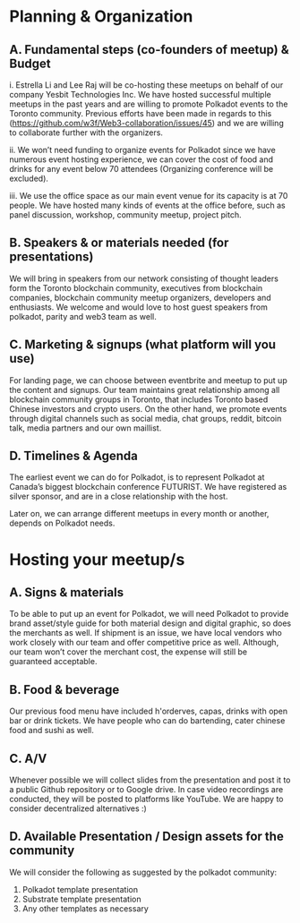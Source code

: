 

# Planning & Organization

## A. Fundamental steps (co-founders of meetup) & Budget

i. Estrella Li and Lee Raj will be co-hosting these meetups on behalf of our company Yesbit Technologies Inc. We have hosted successful multiple meetups in the past years and are willing to promote Polkadot events to the Toronto community. Previous efforts have been made in regards to this (https://github.com/w3f/Web3-collaboration/issues/45) and we are willing to collaborate further with the organizers. 

ii. We won’t need funding to organize events for Polkadot since we have numerous event hosting experience, we can cover the cost of food and drinks for any event below 70 attendees (Organizing conference will be excluded).

iii. We use the office space as our main event venue for its capacity is at 70 people. We have hosted many kinds of events at the office before, such as panel discussion, workshop, community meetup, project pitch.


## B. Speakers & or materials needed (for presentations)

We will bring in speakers from our network consisting of thought leaders form the Toronto blockchain community, executives from blockchain companies, blockchain community meetup organizers, developers and enthusiasts. We welcome and would love to host guest speakers from polkadot, parity and web3 team as well. 

## C. Marketing & signups (what platform will you use)

For landing page, we can choose between eventbrite and meetup to put up the content and signups. Our team maintains great relationship among all blockchain community groups in Toronto, that includes Toronto based Chinese investors and crypto users. On the other hand, we promote events through digital channels such as social media, chat groups, reddit, bitcoin talk, media partners and our own maillist.


## D. Timelines & Agenda

The earliest event we can do for Polkadot, is to represent Polkadot at Canada’s biggest blockchain conference FUTURIST. We have registered as silver sponsor, and are in a close relationship with the host.

Later on, we can arrange different meetups in every month or another, depends on Polkadot needs. 


# Hosting your meetup/s

## A. Signs & materials

To be able to put up an event for Polkadot, we will need Polkadot to provide brand asset/style guide for both material design and digital graphic, so does the merchants as well. If shipment is an issue, we have local vendors who work closely with our team and offer competitive price as well. Although, our team won’t cover the merchant cost, the expense will still be guaranteed acceptable.

## B. Food & beverage

Our previous food menu have included h'orderves, capas, drinks with open bar or drink tickets. We have people who can do bartending, cater chinese food and sushi as well.


## C. A/V 

Whenever possible we will collect slides from the presentation and post it to a public Github repository or to Google drive. In case video recordings are conducted, they will be posted to platforms like YouTube. We are happy to consider decentralized alternatives :) 

## D. Available Presentation / Design assets for the community

We will consider the following as suggested by the polkadot community:

1. Polkadot template presentation 
2. Substrate template presentation
3. Any other templates as necessary 




